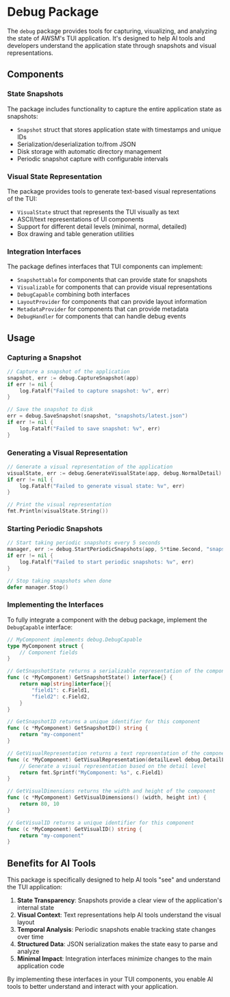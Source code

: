 # Debug Package

The `debug` package provides tools for capturing, visualizing, and analyzing the state of AWSM's TUI application. It's designed to help AI tools and developers understand the application state through snapshots and visual representations.

## Components

### State Snapshots

The package includes functionality to capture the entire application state as snapshots:

- `Snapshot` struct that stores application state with timestamps and unique IDs
- Serialization/deserialization to/from JSON
- Disk storage with automatic directory management
- Periodic snapshot capture with configurable intervals

### Visual State Representation

The package provides tools to generate text-based visual representations of the TUI:

- `VisualState` struct that represents the TUI visually as text
- ASCII/text representations of UI components
- Support for different detail levels (minimal, normal, detailed)
- Box drawing and table generation utilities

### Integration Interfaces

The package defines interfaces that TUI components can implement:

- `Snapshottable` for components that can provide state for snapshots
- `Visualizable` for components that can provide visual representations
- `DebugCapable` combining both interfaces
- `LayoutProvider` for components that can provide layout information
- `MetadataProvider` for components that can provide metadata
- `DebugHandler` for components that can handle debug events

## Usage

### Capturing a Snapshot

```go
// Capture a snapshot of the application
snapshot, err := debug.CaptureSnapshot(app)
if err != nil {
    log.Fatalf("Failed to capture snapshot: %v", err)
}

// Save the snapshot to disk
err = debug.SaveSnapshot(snapshot, "snapshots/latest.json")
if err != nil {
    log.Fatalf("Failed to save snapshot: %v", err)
}
```

### Generating a Visual Representation

```go
// Generate a visual representation of the application
visualState, err := debug.GenerateVisualState(app, debug.NormalDetail)
if err != nil {
    log.Fatalf("Failed to generate visual state: %v", err)
}

// Print the visual representation
fmt.Println(visualState.String())
```

### Starting Periodic Snapshots

```go
// Start taking periodic snapshots every 5 seconds
manager, err := debug.StartPeriodicSnapshots(app, 5*time.Second, "snapshots")
if err != nil {
    log.Fatalf("Failed to start periodic snapshots: %v", err)
}

// Stop taking snapshots when done
defer manager.Stop()
```

### Implementing the Interfaces

To fully integrate a component with the debug package, implement the `DebugCapable` interface:

```go
// MyComponent implements debug.DebugCapable
type MyComponent struct {
    // Component fields
}

// GetSnapshotState returns a serializable representation of the component's state
func (c *MyComponent) GetSnapshotState() interface{} {
    return map[string]interface{}{
        "field1": c.Field1,
        "field2": c.Field2,
    }
}

// GetSnapshotID returns a unique identifier for this component
func (c *MyComponent) GetSnapshotID() string {
    return "my-component"
}

// GetVisualRepresentation returns a text representation of the component
func (c *MyComponent) GetVisualRepresentation(detailLevel debug.DetailLevel) string {
    // Generate a visual representation based on the detail level
    return fmt.Sprintf("MyComponent: %s", c.Field1)
}

// GetVisualDimensions returns the width and height of the component
func (c *MyComponent) GetVisualDimensions() (width, height int) {
    return 80, 10
}

// GetVisualID returns a unique identifier for this component
func (c *MyComponent) GetVisualID() string {
    return "my-component"
}
```

## Benefits for AI Tools

This package is specifically designed to help AI tools "see" and understand the TUI application:

1. **State Transparency**: Snapshots provide a clear view of the application's internal state
2. **Visual Context**: Text representations help AI tools understand the visual layout
3. **Temporal Analysis**: Periodic snapshots enable tracking state changes over time
4. **Structured Data**: JSON serialization makes the state easy to parse and analyze
5. **Minimal Impact**: Integration interfaces minimize changes to the main application code

By implementing these interfaces in your TUI components, you enable AI tools to better understand and interact with your application.